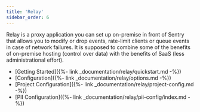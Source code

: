 ```yaml
---
title: 'Relay'
sidebar_order: 6
---
```


Relay is a proxy application you can set up on-premise in front of Sentry that
allows you to modify or drop events, rate-limit clients or queue events in case
of network failures.  It is supposed to combine some of the benefits of on-premise
hosting (control over data) with the benefits of SaaS (less administrational
effort).

-   [Getting Started]({%- link _documentation/relay/quickstart.md -%})
-   [Configuration]({%- link _documentation/relay/options.md -%})
-   [Project Configuration]({%- link _documentation/relay/project-config.md -%})
-   [PII Configuration]({%- link _documentation/relay/pii-config/index.md -%})
